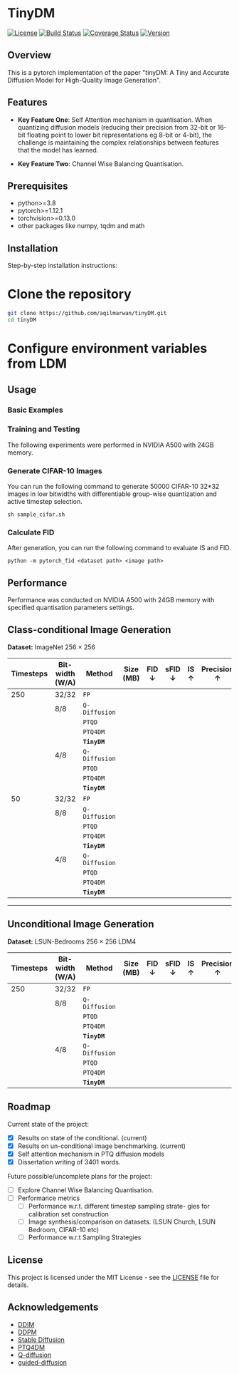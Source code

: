 # TinyDM

[![License](https://img.shields.io/badge/License-MIT-blue.svg)](LICENSE)
[![Build Status](https://img.shields.io/github/workflow/status/username/project/main)](https://github.com/username/project/actions)
[![Coverage Status](https://img.shields.io/codecov/c/github/username/project)](https://codecov.io/gh/username/project)
[![Version](https://img.shields.io/npm/v/project.svg)](https://www.npmjs.com/package/project)

## Overview

This is a pytorch implementation of the paper "tinyDM: A Tiny and Accurate Diffusion Model for High-Quality Image Generation".


## Features

- **Key Feature One**: Self Attention mechanism in quantisation.
When quantizing diffusion models (reducing their precision from 32-bit or 16-bit floating point to lower bit representations eg 8-bit or 4-bit), the challenge is maintaining the complex relationships between features that the model has learned.

- **Key Feature Two**: Channel Wise Balancing Quantisation.


## Prerequisites

- python>=3.8
- pytorch>=1.12.1
- torchvision>=0.13.0 
- other packages like numpy, tqdm and math

## Installation

Step-by-step installation instructions:


# Clone the repository
```bash
git clone https://github.com/aqilmarwan/tinyDM.git
cd tinyDM
```

# Configure environment variables from LDM

## Usage

### Basic Examples

### Training and Testing

The following experiments were performed in NVIDIA A500 with 24GB memory.

### Generate CIFAR-10 Images

You can run the following command to generate 50000 CIFAR-10 32*32 images in low bitwidths with differentiable group-wise quantization and active timestep selection.

```
sh sample_cifar.sh
```

### Calculate FID

After generation, you can run the following command to evaluate IS and FID.

```
python -m pytorch_fid <dataset path> <image path>
```

## Performance

Performance was conducted on NVIDIA A500 with 24GB memory with specified quantisation parameters settings.

## Class-conditional Image Generation
**Dataset:** ImageNet 256 × 256  

| Timesteps | Bit-width (W/A) | Method        | Size (MB) | FID ↓ | sFID ↓ | IS ↑ | Precision ↑ |
|-----------|----------------|--------------|-----------|-------|--------|------|------------|
| 250       | 32/32          | `FP`         |           |       |        |      |            |
|           | 8/8            | `Q-Diffusion` |           |       |        |      |            |
|           |                | `PTQD`        |           |       |        |      |            |
|           |                | `PTQ4DM`      |           |       |        |      |            |
|           |                | **`TinyDM`**  |           |       |        |      |            |
|           | 4/8            | `Q-Diffusion` |           |       |        |      |            |
|           |                | `PTQD`        |           |       |        |      |            |
|           |                | `PTQ4DM`      |           |       |        |      |            |
|           |                | **`TinyDM`**  |           |       |        |      |            |
| 50        | 32/32          | `FP`         |           |       |        |      |            |
|           | 8/8            | `Q-Diffusion` |           |       |        |      |            |
|           |                | `PTQD`        |           |       |        |      |            |
|           |                | `PTQ4DM`      |           |       |        |      |            |
|           |                | **`TinyDM`**  |           |       |        |      |            |
|           | 4/8            | `Q-Diffusion` |           |       |        |      |            |
|           |                | `PTQD`        |           |       |        |      |            |
|           |                | `PTQ4DM`      |           |       |        |      |            |
|           |                | **`TinyDM`**  |           |       |        |      |            |

---

## Unconditional Image Generation
**Dataset:** LSUN-Bedrooms 256 × 256 LDM4  

| Timesteps | Bit-width (W/A) | Method        | Size (MB) | FID ↓ | sFID ↓ | IS ↑ | Precision ↑ |
|-----------|----------------|--------------|-----------|-------|--------|------|------------|
| 250       | 32/32          | `FP`         |           |       |        |      |            |
|           | 8/8            | `Q-Diffusion` |           |       |        |      |            |
|           |                | `PTQD`        |           |       |        |      |            |
|           |                | `PTQ4DM`      |           |       |        |      |            |
|           |                | **`TinyDM`**  |           |       |        |      |            |
|           | 4/8            | `Q-Diffusion` |           |       |        |      |            |
|           |                | `PTQD`        |           |       |        |      |            |
|           |                | `PTQ4DM`      |           |       |        |      |            |
|           |                | **`TinyDM`**  |           |       |        |      |            |


## Roadmap
Current state of the project:

- [x] Results on state of the conditional. (current)
- [x] Results on un-conditional image benchmarking. (current)
- [x] Self attention mechanism in PTQ diffusion models
- [x] Dissertation writing of 3401 words.

Future possible/uncomplete plans for the project:

- [ ] Explore Channel Wise Balancing Quantisation.
- [ ] Performance metrics
  - [ ] Performance w.r.t. different timestep sampling strate- gies for calibration set construction
  - [ ] Image synthesis/comparison on datasets. (LSUN Church, LSUN Bedroom, CIFAR-10 etc)
  - [ ] Performance w.r.t Sampling Strategies

## License

This project is licensed under the MIT License - see the [LICENSE](LICENSE) file for details.

## Acknowledgements

- [DDIM](https://github.com/ermongroup/ddim)
- [DDPM](https://github.com/hojonathanho/diffusion)
- [Stable Diffusion](https://github.com/Stability-AI/stablediffusion)
- [PTQ4DM](https://github.com/42Shawn/PTQ4DM)
- [Q-diffusion](https://github.com/Xiuyu-Li/q-diffusion)
- [guided-diffusion](https://github.com/openai/guided-diffusion)

